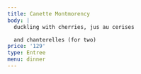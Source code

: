 ```yaml
---
title: Canette Montmorency
body: |
  duckling with cherries, jus au cerises

  and chanterelles (for two)
price: '129'
type: Entree
menu: dinner
---
```




